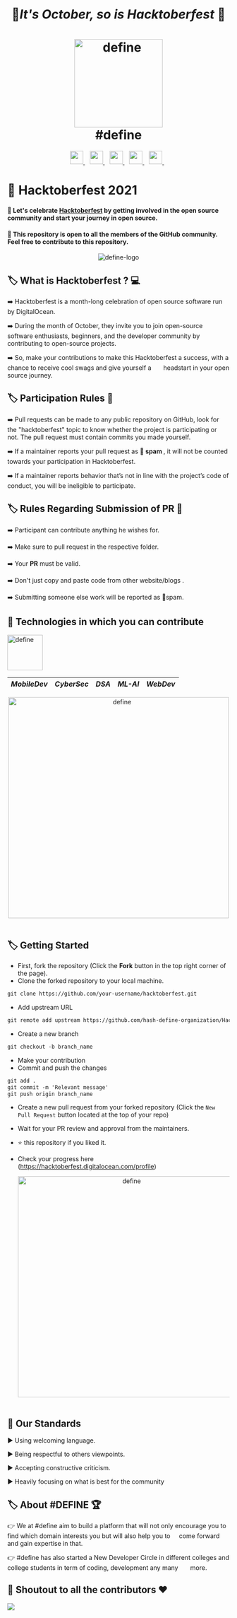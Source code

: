 <h1 align="center">	&#127875;<b><i>It's October, so is Hacktoberfest</i></b>	&#127875; </h1>

<h1 align="center">
  <a><img src="./resources/circle_cropped.png" alt="define" width="200"></a>
   <br>
   #define
   <br>
</h1>
<p align="center">  
 <a href="https://discord.gg/tTs553YWyb">
    <img width="30px" src="https://www.vectorlogo.zone/logos/discordapp/discordapp-tile.svg" />
  </a>&ensp;
   
  <a href="https://in.linkedin.com/in/hashdefine?trk=people-guest_people_search-card">
    <img width="30px" src="https://www.vectorlogo.zone/logos/linkedin/linkedin-icon.svg" />
  </a>&ensp;
  
  <a href="https://www.instagram.com/hash_define/">
    <img width="30px" src="https://www.vectorlogo.zone/logos/instagram/instagram-icon.svg" />
   </a>&ensp;
 
  <a href="https://www.youtube.com/channel/UCDqf3_N1l7s0dVAVycN8FQA">
    <img width="30px" src="https://seeklogo.com/images/Y/youtube-2017-icon-logo-D1FE045118-seeklogo.com.png" />
   </a>&ensp;

   <a href="mailto:hashdefinebpit@gmail.com">
    <img width="30px" src="https://seeklogo.com/images/G/gmail-new-2020-logo-32DBE11BB4-seeklogo.com.png" />
   </a>&ensp;
</p>

# :gift: Hacktoberfest 2021
#### :dart: Let's celebrate [Hacktoberfest](https://hacktoberfest.digitalocean.com/) by getting involved in the open source community and start your journey in open source.
#### :dart: This repository is open to all the members of the GitHub community. Feel free to contribute to this repository.<br>


<p align="center">
  <img src="https://i.ibb.co/NxXxwHX/define-logo.jpg" alt="define-logo" border="0"></a>
</p>


<!-- <p align="center">
  <a><img src="https://qph.fs.quoracdn.net/main-qimg-82b7314fe96c4a2d8f3088207a4afd8d" alt="define" width="500"></a>
  <br>
  <br> -->
  
## :label: What is Hacktoberfest ? :computer:

➡️ Hacktoberfest is a month-long celebration of open source software run by DigitalOcean. 

➡️ During the month of October, they invite you to join open-source software enthusiasts, beginners, and the developer community by &nbsp;&nbsp;&nbsp;&nbsp;&nbsp; contributing to open-source projects.

➡️ So, make your contributions to make this Hacktoberfest a success, with a chance to receive cool swags and give yourself a  &nbsp;&nbsp;&nbsp;&nbsp;&nbsp;&nbsp;headstart in your open source journey.


## :label: Participation Rules 📝

➡️ Pull requests can be made to any public repository on GitHub, look for the "hacktoberfest" topic to know whether the project is participating or not. The pull request must contain commits you made yourself. 

➡️ If a maintainer reports your pull request as 🔴<b> spam </b>, it will not be counted towards your participation in Hacktoberfest.

➡️ If a maintainer reports behavior that’s not in line with the project’s code of conduct, you will be ineligible to participate.


##  :label:  Rules Regarding Submission of PR :bookmark:
➡️ Participant can contribute anything he wishes for.

➡️ Make sure to pull request in the respective folder. 

➡️ Your <b>PR</b> must be valid.

➡️ Don't just copy and paste code from other website/blogs .

➡️ Submitting someone else work will be reported as 🔴spam.


## :popcorn: Technologies in which you can contribute

  <p>
  <a><img src="https://emojipedia-us.s3.dualstack.us-west-1.amazonaws.com/thumbs/160/openmoji/292/man-technologist-medium-light-skin-tone_1f468-1f3fc-200d-1f4bb.png" alt="define" width="80"></a>


| *MobileDev* | *CyberSec* | *DSA* | *ML-AI* | *WebDev* |
| --- | --- | --- | --- | --- | 
  
  <p align="center">
  <a><img src="https://qph.fs.quoracdn.net/main-qimg-82b7314fe96c4a2d8f3088207a4afd8d" alt="define" width="500"></a>
  <br>
  <br>
 
## :label: Getting Started

* First, fork the repository (Click the <b><b>Fork</b></b> button in the top right corner of the page).
* Clone the forked repository to your local machine.

```markdown
git clone https://github.com/your-username/hacktoberfest.git
```

* Add upstream URL 
```markdown
git remote add upstream https://github.com/hash-define-organization/Hacktober-Fest-2021.git
```

* Create a new branch

```markdown
git checkout -b branch_name
```

* Make your contribution
* Commit and push the changes

```markdown
git add .
git commit -m 'Relevant message'
git push origin branch_name
```

* Create a new pull request from your forked repository (Click the `New Pull Request` button located at the top of your repo)
* Wait for your PR review and approval from the maintainers.
* :star: this repository if you liked it.
* Check your progress here (https://hacktoberfest.digitalocean.com/profile)
  
  <p align="center">
  <a><img src="https://i.pinimg.com/originals/9c/fb/09/9cfb09f0c029e1f8c938208a7e278d76.gif" alt="define" width="500"></a>
  <br>
  <br>
  
## 📜 Our Standards

:arrow_forward: Using welcoming language.

:arrow_forward: Being respectful to others viewpoints.

:arrow_forward: Accepting constructive criticism.

:arrow_forward: Heavily focusing on what is best for the community
    

## :label: About #DEFINE :trophy:

:point_right: We at  #define aim to build a platform that will not only encourage you to find which domain interests you but will also help you to &nbsp;&nbsp;&nbsp;&nbsp;come forward and gain expertise in that.

:point_right: #define has also started a New Developer Circle in different colleges and college students in term of coding, development any many &nbsp;&nbsp;&nbsp;&nbsp;&nbsp;&nbsp;more.

 ## 	:game_die: Shoutout to all the contributors ❤️

<a href="https://github.com/hash-define-organization/Hacktober-Fest-2021/graphs/contributors">
  <img src="https://contrib.rocks/image?repo=hash-define-organization/Hacktober-Fest-2021" />
</a>
